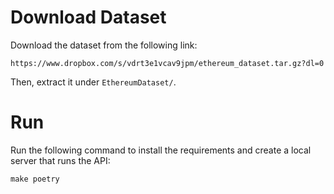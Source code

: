 # Download Dataset
Download the dataset from the following link:
```angular2html
https://www.dropbox.com/s/vdrt3e1vcav9jpm/ethereum_dataset.tar.gz?dl=0
```
Then, extract it under `EthereumDataset/`.


# Run
Run the following command to install the requirements and create a local server that runs the API:
```
make poetry
```

